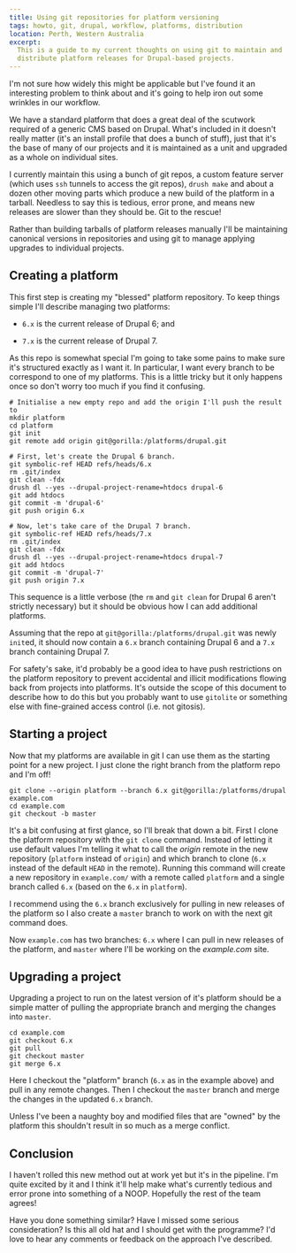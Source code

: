 ```yaml
---
title: Using git repositories for platform versioning
tags: howto, git, drupal, workflow, platforms, distribution
location: Perth, Western Australia
excerpt: 
  This is a guide to my current thoughts on using git to maintain and
  distribute platform releases for Drupal-based projects.
---
```


I'm not sure how widely this might be applicable but I've found it an
interesting problem to think about and it's going to help iron out some
wrinkles in our workflow.

We have a standard platform that does a great deal of the scutwork required of
a generic CMS based on Drupal. What's included in it doesn't really matter
(it's an install profile that does a bunch of stuff), just that it's the base
of many of our projects and it is maintained as a unit and upgraded as a whole
on individual sites.

I currently maintain this using a bunch of git repos, a custom feature server
(which uses `ssh` tunnels to access the git repos), `drush make` and about a
dozen other moving parts which produce a new build of the platform in a
tarball. Needless to say this is tedious, error prone, and means new releases
are slower than they should be. Git to the rescue!

Rather than building tarballs of platform releases manually I'll be
maintaining canonical versions in repositories and using git to manage
applying upgrades to individual projects.

Creating a platform
-------------------

This first step is creating my "blessed" platform repository. To keep things
simple I'll describe managing two platforms:

- `6.x` is the current release of Drupal 6; and

- `7.x` is the current release of Drupal 7.

As this repo is somewhat special I'm going to take some pains to make sure
it's structured exactly as I want it. In particular, I want every branch to be
correspond to one of my platforms. This is a little tricky but it only happens
once so don't worry too much if you find it confusing.

    # Initialise a new empty repo and add the origin I'll push the result to
    mkdir platform
    cd platform
    git init
    git remote add origin git@gorilla:/platforms/drupal.git

    # First, let's create the Drupal 6 branch.
    git symbolic-ref HEAD refs/heads/6.x
    rm .git/index
    git clean -fdx
    drush dl --yes --drupal-project-rename=htdocs drupal-6
    git add htdocs
    git commit -m 'drupal-6'
    git push origin 6.x

    # Now, let's take care of the Drupal 7 branch.
    git symbolic-ref HEAD refs/heads/7.x
    rm .git/index
    git clean -fdx
    drush dl --yes --drupal-project-rename=htdocs drupal-7
    git add htdocs
    git commit -m 'drupal-7'
    git push origin 7.x

This sequence is a little verbose (the `rm` and `git clean` for Drupal 6
aren't strictly necessary) but it should be obvious how I can add additional
platforms.

Assuming that the repo at `git@gorilla:/platforms/drupal.git` was newly
`init`ed, it should now contain a `6.x` branch containing Drupal 6 and a `7.x`
branch containing Drupal 7.

For safety's sake, it'd probably be a good idea to have push restrictions on
the platform repository to prevent accidental and illicit modifications
flowing back from projects into platforms. It's outside the scope of this
document to describe how to do this but you probably want to use `gitolite` or
something else with fine-grained access control (i.e. not gitosis).

Starting a project
------------------

Now that my platforms are available in git I can use them as the starting
point for a new project. I just clone the right branch from the platform repo
and I'm off!

    git clone --origin platform --branch 6.x git@gorilla:/platforms/drupal example.com
    cd example.com
    git checkout -b master

It's a bit confusing at first glance, so I'll break that down a bit. First I
clone the platform repository with the `git clone` command. Instead of letting
it use default values I'm telling it what to call the *origin* remote in the
new repository (`platform` instead of `origin`) and which branch to clone
(`6.x` instead of the default `HEAD` in the remote). Running this command will
create a new repository in `example.com/` with a remote called `platform` and
a single branch called `6.x` (based on the `6.x` in `platform`).

I recommend using the `6.x` branch exclusively for pulling in new releases of
the platform so I also create a `master` branch to work on with the next git
command does.

Now `example.com` has two branches: `6.x` where I can pull in new releases of
the platform, and `master` where I'll be working on the *example.com* site.

Upgrading a project
-------------------

Upgrading a project to run on the latest version of it's platform should be a
simple matter of pulling the appropriate branch and merging the changes into
`master`.

    cd example.com
    git checkout 6.x
    git pull
    git checkout master
    git merge 6.x

Here I checkout the "platform" branch (`6.x` as in the example above) and pull
in any remote changes. Then I checkout the `master` branch and merge the
changes in the updated `6.x` branch.

Unless I've been a naughty boy and modified files that are "owned" by the
platform this shouldn't result in so much as a merge conflict.

Conclusion
----------

I haven't rolled this new method out at work yet but it's in the pipeline. I'm
quite excited by it and I think it'll help make what's currently tedious and
error prone into something of a NOOP. Hopefully the rest of the team agrees!

Have you done something similar? Have I missed some serious consideration? Is
this all old hat and I should get with the programme? I'd love to hear any
comments or feedback on the approach I've described.
